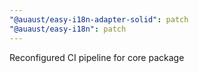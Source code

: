 ```yaml
---
"@auaust/easy-i18n-adapter-solid": patch
"@auaust/easy-i18n": patch
---
```


Reconfigured CI pipeline for core package
